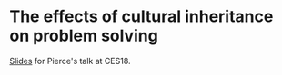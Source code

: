 # The effects of cultural inheritance on problem solving

[Slides](./slides.pdf) for Pierce's talk at CES18.
